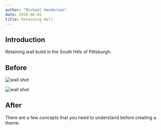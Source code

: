 ```yaml
---
author: "Michael Henderson"
date: 2018-06-01
title: Retaining Wall
---
```


## Introduction

Retaining wall build in the South Hills of Pittsburgh.

## Before


![wall shot](https://landscapeartisan.files.wordpress.com/2010/07/wallsfalling1.jpg)

![wall shot](https://landscapeartisan.files.wordpress.com/2010/07/wallsfalling3.jpg)


## After

There are a few concepts that you need to understand before creating a theme.
